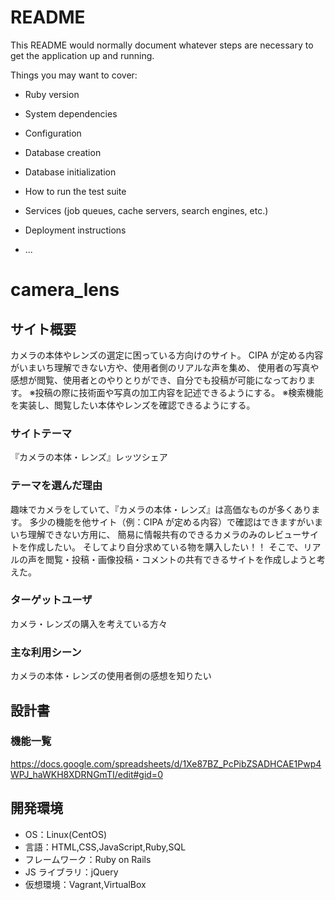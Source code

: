 # README

This README would normally document whatever steps are necessary to get the
application up and running.

Things you may want to cover:

* Ruby version

* System dependencies

* Configuration

* Database creation

* Database initialization

* How to run the test suite

* Services (job queues, cache servers, search engines, etc.)

* Deployment instructions

* ...

# camera_lens

## サイト概要

カメラの本体やレンズの選定に困っている方向けのサイト。
CIPA が定める内容がいまいち理解できない方や、使用者側のリアルな声を集め、
使用者の写真や感想が閲覧、使用者とのやりとりができ、自分でも投稿が可能になっております。
※投稿の際に技術面や写真の加工内容を記述できるようにする。
※検索機能を実装し、閲覧したい本体やレンズを確認できるようにする。

### サイトテーマ

『カメラの本体・レンズ』レッツシェア

### テーマを選んだ理由

趣味でカメラをしていて、『カメラの本体・レンズ』は高価なものが多くあります。
多少の機能を他サイト（例：CIPA が定める内容）で確認はできますがいまいち理解できない方用に、
簡易に情報共有のできるカメラのみのレビューサイトを作成したい。
そしてより自分求めている物を購入したい！！
そこで、リアルの声を閲覧・投稿・画像投稿・コメントの共有できるサイトを作成しようと考えた。

### ターゲットユーザ

カメラ・レンズの購入を考えている方々

### 主な利用シーン

カメラの本体・レンズの使用者側の感想を知りたい

## 設計書

### 機能一覧

https://docs.google.com/spreadsheets/d/1Xe87BZ_PcPibZSADHCAE1Pwp4WPJ_haWKH8XDRNGmTI/edit#gid=0

## 開発環境

- OS：Linux(CentOS)
- 言語：HTML,CSS,JavaScript,Ruby,SQL
- フレームワーク：Ruby on Rails
- JS ライブラリ：jQuery
- 仮想環境：Vagrant,VirtualBox

